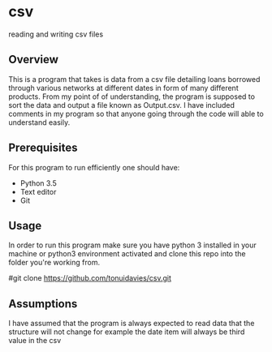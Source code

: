 # csv
reading and writing csv files

## Overview
This is a program that takes is data from a csv file detailing loans borrowed through various networks at different dates in form of many different products.
From my point of of understanding, the program is supposed to sort the data and output a file known as Output.csv.
I have included comments in my program so that anyone going through the code will able to understand easily.


## Prerequisites
For this program to run efficiently one should have:
* Python 3.5
* Text editor
* Git

## Usage
In order to run this program make sure you have python 3 installed in your machine or python3 environment activated and clone this repo into the folder you're working from.


 #git clone https://github.com/tonuidavies/csv.git
 
 
 
 ## Assumptions
 
 I have assumed that the program is always expected to read data that the structure will not change for example the date item will always be third value in the csv
 
 
